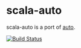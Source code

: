 scala-auto
==========

scala-auto is a port of [auto](https://hackage.haskell.org/package/auto).

[![Build Status](https://travis-ci.org/pocketberserker/scala-auto.svg)](https://travis-ci.org/pocketberserker/scala-auto)

